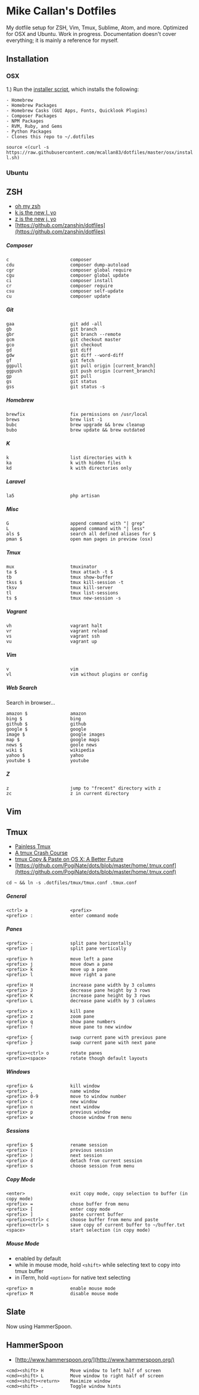 # Mike Callan's Dotfiles

My dotfile setup for ZSH, Vim, Tmux, Sublime, Atom, and more. Optimized for OSX and Ubuntu. Work in progress. Documentation doesn't cover everything; it is mainly a reference for myself.

## Installation

### OSX

1.) Run the [installer script](osx/install.sh), which installs the following:

    - Homebrew
    - Homebrew Packages
    - Homebrew Casks (GUI Apps, Fonts, Quicklook Plugins)
    - Composer Packages
    - NPM Packages
    - RVM, Ruby, and Gems
    - Python Packages
    - Clones this repo to ~/.dotfiles

`source <(curl -s https://raw.githubusercontent.com/mcallan83/dotfiles/master/osx/install.sh)`

### Ubuntu

## ZSH

- [oh my zsh](http://ohmyz.sh/)
- [k is the new l, yo](https://github.com/rimraf/k)
- [z is the new j, yo](https://github.com/rupa/z)
- [https://github.com/zanshin/dotfiles](https://github.com/zanshin/dotfiles)

##### Composer

```
c                       composer
cdu                     composer dump-autoload
cgr                     composer global require
cgu                     composer global update
ci                      composer install
cr                      composer require
csu                     composer self-update
cu                      composer update
```

##### Git

```
gaa                     git add -all
gb                      git branch
gbr                     git branch --remote
gcm                     git checkout master
gco                     git checkout
gd                      git diff
gdw                     git diff --word-diff
gf                      git fetch
ggpull                  git pull origin [current_branch]
ggpush                  git push origin [current_branch]
gp                      git pull
gs                      git status
gss                     git status -s
```

##### Homebrew

```
brewfix                 fix permissions on /usr/local
brews                   brew list -1
bubc                    brew upgrade && brew cleanup
bubo                    brew update && brew outdated
```

##### K

```
k                       list directories with k
ka                      k with hidden files
kd                      k with directories only
```

##### Laravel

```
la5                     php artisan
```

##### Misc

```
G                       append command with "| grep"
L                       append command with "| less"
als $                   search all defined aliases for $
pman $                  open man pages in preview (osx)
```

##### Tmux

```
mux                     tmuxinator
ta $                    tmux attach -t $
tb                      tmux show-buffer
tkss $                  tmux kill-session -t
tksv                    tmux kill-server
tl                      tmux list-sessions
ts $                    tmux new-session -s
```

##### Vagrant

```
vh                      vagrant halt
vr                      vagrant reload
vs                      vagrant ssh
vu                      vagrant up
```

##### Vim

```
v                       vim
vl                      vim without plugins or config
```

##### Web Search

Search in browser...

```
amazon $                amazon
bing $                  bing
github $                github
google $                google
image $                 google images
map $                   google maps
news $                  goole news
wiki $                  wikipedia
yahoo $                 yahoo
youtube $               youtube
```

##### Z

```
z                       jump to "frecent" directory with z
zc                      z in current directory
```

## Vim

## Tmux

- [Painless Tmux](https://leanpub.com/painless_tmux)
- [A tmux Crash Course](https://robots.thoughtbot.com/a-tmux-crash-course)
- [tmux Copy & Paste on OS X: A Better Future](https://robots.thoughtbot.com/tmux-copy-paste-on-os-x-a-better-future)
- [https://github.com/PogiNate/dots/blob/master/home/.tmux.conf](https://github.com/PogiNate/dots/blob/master/home/.tmux.conf)

```
cd ~ && ln -s .dotfiles/tmux/tmux.conf .tmux.conf
```

##### General

```
<ctrl> a                <prefix>
<prefix> :              enter command mode
```

##### Panes

```
<prefix> -              split pane horizontally
<prefix> |              split pane vertically

<prefix> h              move left a pane
<prefix> j              move down a pane
<prefix> k              move up a pane
<prefix> l              move right a pane

<prefix> H              increase pane width by 3 columns
<prefix> J              decrease pane height by 3 rows
<prefix> K              increase pane height by 3 rows
<prefix> L              decrease pane width by 3 columns

<prefix> x              kill pane
<prefix> z              zoom pane
<prefix> q              show pane numbers
<prefix> !              move pane to new window

<prefix> {              swap current pane with previous pane
<prefix> }              swap current pane with next pane

<prefix><ctrl> o        rotate panes
<prefix><space>         rotate though default layouts
```

##### Windows

```
<prefix> &              kill window
<prefix> ,              name window
<prefix> 0-9            move to window number
<prefix> c              new window
<prefix> n              next window
<prefix> p              previous window
<prefix> w              choose window from menu
```

##### Sessions

```
<prefix> $              rename session
<prefix> (              previous session
<prefix> )              next session
<prefix> d              detach from current session
<prefix> s              choose session from menu
```

##### Copy Mode

```
<enter>                 exit copy mode, copy selection to buffer (in copy mode)
<prefix> =              chose buffer from menu
<prefix> [              enter copy mode
<prefix> ]              paste current buffer
<prefix><ctrl> c        choose buffer from menu and paste
<prefix><ctrl> s        save copy of current buffer to ~/buffer.txt
<space>                 start selection (in copy mode)
```

##### Mouse Mode

- enabled by default
- while in mouse mode, hold `<shift>` while selecting text to copy into tmux buffer
- in iTerm, hold `<option>` for native text selecting

```
<prefix> m              enable mouse mode
<prefix> M              disable mouse mode
```

## Slate

Now using HammerSpoon.

## HammerSpoon

- [http://www.hammerspoon.org/](http://www.hammerspoon.org/)

```
<cmd><shift> H          Move window to left half of screen
<cmd><shift> L          Move window to right half of screen
<cmd><shift><return>    Maximize window
<cmd><shift> .          Toggle window hints
```

